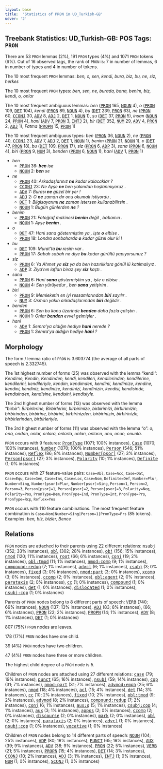 ```yaml
---
layout: base
title:  'Statistics of PRON in UD_Turkish-GB'
udver: '2'
---
```


## Treebank Statistics: UD_Turkish-GB: POS Tags: `PRON`

There are 53 `PRON` lemmas (2%), 191 `PRON` types (4%) and 1071 `PRON` tokens (6%).
Out of 16 observed tags, the rank of `PRON` is: 7 in number of lemmas, 6 in number of types and 4 in number of tokens.

The 10 most frequent `PRON` lemmas: <em>ben, o, sen, kendi, bura, biz, bu, ne, siz, herkes</em>

The 10 most frequent `PRON` types:  <em>ben, sen, ne, burada, bana, benim, biz, kendi, o, onlar</em>

The 10 most frequent ambiguous lemmas: <em>ben</em> (<tt><a href="tr_gb-pos-PRON.html">PRON</a></tt> 165, <tt><a href="tr_gb-pos-NOUN.html">NOUN</a></tt> 4), <em>o</em> (<tt><a href="tr_gb-pos-PRON.html">PRON</a></tt> 109, <tt><a href="tr_gb-pos-DET.html">DET</a></tt> 104), <em>kendi</em> (<tt><a href="tr_gb-pos-PRON.html">PRON</a></tt> 89, <tt><a href="tr_gb-pos-NOUN.html">NOUN</a></tt> 4), <em>bu</em> (<tt><a href="tr_gb-pos-DET.html">DET</a></tt> 239, <tt><a href="tr_gb-pos-PRON.html">PRON</a></tt> 63), <em>ne</em> (<tt><a href="tr_gb-pos-PRON.html">PRON</a></tt> 60, <tt><a href="tr_gb-pos-CCONJ.html">CCONJ</a></tt> 30, <tt><a href="tr_gb-pos-ADV.html">ADV</a></tt> 8, <tt><a href="tr_gb-pos-ADJ.html">ADJ</a></tt> 2, <tt><a href="tr_gb-pos-DET.html">DET</a></tt> 1, <tt><a href="tr_gb-pos-NOUN.html">NOUN</a></tt> 1), <em>şu</em> (<tt><a href="tr_gb-pos-DET.html">DET</a></tt> 37, <tt><a href="tr_gb-pos-PRON.html">PRON</a></tt> 5), <em>insan</em> (<tt><a href="tr_gb-pos-NOUN.html">NOUN</a></tt> 24, <tt><a href="tr_gb-pos-PRON.html">PRON</a></tt> 4), <em>hani</em> (<tt><a href="tr_gb-pos-ADV.html">ADV</a></tt> 7, <tt><a href="tr_gb-pos-PRON.html">PRON</a></tt> 3, <tt><a href="tr_gb-pos-INTJ.html">INTJ</a></tt> 2), <em>bir</em> (<tt><a href="tr_gb-pos-DET.html">DET</a></tt> 352, <tt><a href="tr_gb-pos-NUM.html">NUM</a></tt> 29, <tt><a href="tr_gb-pos-ADV.html">ADV</a></tt> 4, <tt><a href="tr_gb-pos-PRON.html">PRON</a></tt> 2, <tt><a href="tr_gb-pos-ADJ.html">ADJ</a></tt> 1), <em>Fatma</em> (<tt><a href="tr_gb-pos-PROPN.html">PROPN</a></tt> 15, <tt><a href="tr_gb-pos-PRON.html">PRON</a></tt> 1)

The 10 most frequent ambiguous types:  <em>ben</em> (<tt><a href="tr_gb-pos-PRON.html">PRON</a></tt> 36, <tt><a href="tr_gb-pos-NOUN.html">NOUN</a></tt> 2), <em>ne</em> (<tt><a href="tr_gb-pos-PRON.html">PRON</a></tt> 40, <tt><a href="tr_gb-pos-CCONJ.html">CCONJ</a></tt> 23, <tt><a href="tr_gb-pos-ADV.html">ADV</a></tt> 7, <tt><a href="tr_gb-pos-ADJ.html">ADJ</a></tt> 2, <tt><a href="tr_gb-pos-DET.html">DET</a></tt> 1, <tt><a href="tr_gb-pos-NOUN.html">NOUN</a></tt> 1), <em>benim</em> (<tt><a href="tr_gb-pos-PRON.html">PRON</a></tt> 21, <tt><a href="tr_gb-pos-NOUN.html">NOUN</a></tt> 1), <em>o</em> (<tt><a href="tr_gb-pos-DET.html">DET</a></tt> 47, <tt><a href="tr_gb-pos-PRON.html">PRON</a></tt> 18), <em>bu</em> (<tt><a href="tr_gb-pos-DET.html">DET</a></tt> 109, <tt><a href="tr_gb-pos-PRON.html">PRON</a></tt> 17), <em>siz</em> (<tt><a href="tr_gb-pos-PRON.html">PRON</a></tt> 6, <tt><a href="tr_gb-pos-ADP.html">ADP</a></tt> 3), <em>sana</em> (<tt><a href="tr_gb-pos-PRON.html">PRON</a></tt> 6, <tt><a href="tr_gb-pos-NOUN.html">NOUN</a></tt> 4), <em>biri</em> (<tt><a href="tr_gb-pos-PRON.html">PRON</a></tt> 9, <tt><a href="tr_gb-pos-NUM.html">NUM</a></tt> 3), <em>benden</em> (<tt><a href="tr_gb-pos-PRON.html">PRON</a></tt> 6, <tt><a href="tr_gb-pos-NOUN.html">NOUN</a></tt> 1), <em>hani</em> (<tt><a href="tr_gb-pos-ADV.html">ADV</a></tt> 1, <tt><a href="tr_gb-pos-PRON.html">PRON</a></tt> 1)


* <em>ben</em>
  * <tt><a href="tr_gb-pos-PRON.html">PRON</a></tt> 36: <em><b>ben</b> ise</em>
  * <tt><a href="tr_gb-pos-NOUN.html">NOUN</a></tt> 2: <em><b>ben</b> se</em>
* <em>ne</em>
  * <tt><a href="tr_gb-pos-PRON.html">PRON</a></tt> 40: <em>Arkadaşlarınız <b>ne</b> kadar kalacaklar ?</em>
  * <tt><a href="tr_gb-pos-CCONJ.html">CCONJ</a></tt> 23: <em>Ne Ayşe <b>ne</b> ben yalandan hoşlanmıyoruz .</em>
  * <tt><a href="tr_gb-pos-ADV.html">ADV</a></tt> 7: <em>Burası <b>ne</b> güzel bir yer !</em>
  * <tt><a href="tr_gb-pos-ADJ.html">ADJ</a></tt> 2: <em>O <b>ne</b> zaman dır onu okumak istiyordu .</em>
  * <tt><a href="tr_gb-pos-DET.html">DET</a></tt> 1: <em>Bilgisayarımı <b>ne</b> zaman istersen kullanabilirsin .</em>
  * <tt><a href="tr_gb-pos-NOUN.html">NOUN</a></tt> 1: <em>Bugün günlerden <b>ne</b> ?</em>
* <em>benim</em>
  * <tt><a href="tr_gb-pos-PRON.html">PRON</a></tt> 21: <em>Fotoğraf makinesi <b>benim</b> değil , babamın .</em>
  * <tt><a href="tr_gb-pos-NOUN.html">NOUN</a></tt> 1: <em>Ayşe <b>benim</b> .</em>
* <em>o</em>
  * <tt><a href="tr_gb-pos-DET.html">DET</a></tt> 47: <em>Hani sana göstermiştim ya , işte <b>o</b> elbise .</em>
  * <tt><a href="tr_gb-pos-PRON.html">PRON</a></tt> 18: <em>Londra sonbaharda <b>o</b> kadar güzel olur ki !</em>
* <em>bu</em>
  * <tt><a href="tr_gb-pos-DET.html">DET</a></tt> 109: <em>Murat’ta <b>bu</b> resim var .</em>
  * <tt><a href="tr_gb-pos-PRON.html">PRON</a></tt> 17: <em>Sabah sabah ne diye <b>bu</b> kadar gürültü yapıyorsunuz ?</em>
* <em>siz</em>
  * <tt><a href="tr_gb-pos-PRON.html">PRON</a></tt> 6: <em>Ya Ahmet ya <b>siz</b> ya da ben hazırlıklara gönül lü katılmalıyız .</em>
  * <tt><a href="tr_gb-pos-ADP.html">ADP</a></tt> 3: <em>Ziya’nın lafları biraz şey <b>siz</b> kaçtı .</em>
* <em>sana</em>
  * <tt><a href="tr_gb-pos-PRON.html">PRON</a></tt> 6: <em>Hani <b>sana</b> göstermiştim ya , işte o elbise .</em>
  * <tt><a href="tr_gb-pos-NOUN.html">NOUN</a></tt> 4: <em>Sen yürüyedur , ben <b>sana</b> yetişirim .</em>
* <em>biri</em>
  * <tt><a href="tr_gb-pos-PRON.html">PRON</a></tt> 9: <em>Memleketin en iyi ressamlarından <b>biri</b> sayılır .</em>
  * <tt><a href="tr_gb-pos-NUM.html">NUM</a></tt> 3: <em>Osman yakın arkadaşlarımdan <b>biri</b> değildir .</em>
* <em>benden</em>
  * <tt><a href="tr_gb-pos-PRON.html">PRON</a></tt> 6: <em>Sen bu konu üzerinde <b>benden</b> daha fazla çalıştın .</em>
  * <tt><a href="tr_gb-pos-NOUN.html">NOUN</a></tt> 1: <em>Onlar <b>benden</b> evvel gelmişler .</em>
* <em>hani</em>
  * <tt><a href="tr_gb-pos-ADV.html">ADV</a></tt> 1: <em>Semra’ya aldığın hediye <b>hani</b> nerede ?</em>
  * <tt><a href="tr_gb-pos-PRON.html">PRON</a></tt> 1: <em>Semra’ya aldığın hediye <b>hani</b> ?</em>

## Morphology

The form / lemma ratio of `PRON` is 3.603774 (the average of all parts of speech is 2.332745).

The 1st highest number of forms (25) was observed with the lemma “kendi”: <em>Kendime, Kendin, Kendinden, kendi, kendileri, kendilerinden, kendilerine, kendilerini, kendileriyle, kendim, kendimden, kendimi, kendimize, kendine, kendini, kendiniz, kendinize, kendinizi, kendinizin, kendisi, kendisinde, kendisinden, kendisine, kendisini, kendisiyle</em>.

The 2nd highest number of forms (13) was observed with the lemma “birbir”: <em>Birbirlerine, Birbirlerini, birbirimize, birbirimizi, birbirimizin, birbirinden, birbirine, birbirini, birbirinizden, birbirinizin, birbirinizle, birbirlerinden, birbirleriyle</em>.

The 3rd highest number of forms (11) was observed with the lemma “o”: <em>o, ona, ondan, onlar, onlara, onlarla, onları, onların, onu, onun, onunla</em>.

`PRON` occurs with 9 features: <tt><a href="tr_gb-feat-PronType.html">PronType</a></tt> (1071; 100% instances), <tt><a href="tr_gb-feat-Case.html">Case</a></tt> (1070; 100% instances), <tt><a href="tr_gb-feat-Number.html">Number</a></tt> (1070; 100% instances), <tt><a href="tr_gb-feat-Person.html">Person</a></tt> (546; 51% instances), <tt><a href="tr_gb-feat-Reflex.html">Reflex</a></tt> (86; 8% instances), <tt><a href="tr_gb-feat-Number-psor.html">Number[psor]</a></tt> (27; 3% instances), <tt><a href="tr_gb-feat-Person-psor.html">Person[psor]</a></tt> (27; 3% instances), <tt><a href="tr_gb-feat-Polarity.html">Polarity</a></tt> (10; 1% instances), <tt><a href="tr_gb-feat-Definite.html">Definite</a></tt> (1; 0% instances)

`PRON` occurs with 27 feature-value pairs: `Case=Abl`, `Case=Acc`, `Case=Dat`, `Case=Equ`, `Case=Gen`, `Case=Ins`, `Case=Loc`, `Case=Nom`, `Definite=Def`, `Number=Plur`, `Number=Sing`, `Number[psor]=Plur`, `Number[psor]=Sing`, `Person=1`, `Person=2`, `Person=3`, `Person[psor]=1`, `Person[psor]=2`, `Person[psor]=3`, `Polarity=Neg`, `Polarity=Pos`, `PronType=Dem`, `PronType=Ind`, `PronType=Int`, `PronType=Prs`, `PronType=Rcp`, `Reflex=Yes`

`PRON` occurs with 110 feature combinations.
The most frequent feature combination is `Case=Nom|Number=Sing|Person=1|PronType=Prs` (85 tokens).
Examples: <em>ben, biz, bizler, Bence</em>


## Relations

`PRON` nodes are attached to their parents using 22 different relations: <tt><a href="tr_gb-dep-nsubj.html">nsubj</a></tt> (352; 33% instances), <tt><a href="tr_gb-dep-obl.html">obl</a></tt> (302; 28% instances), <tt><a href="tr_gb-dep-obj.html">obj</a></tt> (156; 15% instances), <tt><a href="tr_gb-dep-nmod.html">nmod</a></tt> (120; 11% instances), <tt><a href="tr_gb-dep-root.html">root</a></tt> (66; 6% instances), <tt><a href="tr_gb-dep-conj.html">conj</a></tt> (19; 2% instances), <tt><a href="tr_gb-dep-obl-tmod.html">obl:tmod</a></tt> (11; 1% instances), <tt><a href="tr_gb-dep-nmod-comp.html">nmod:comp</a></tt> (9; 1% instances), <tt><a href="tr_gb-dep-compound-redup.html">compound:redup</a></tt> (7; 1% instances), <tt><a href="tr_gb-dep-advcl.html">advcl</a></tt> (6; 1% instances), <tt><a href="tr_gb-dep-csubj.html">csubj</a></tt> (3; 0% instances), <tt><a href="tr_gb-dep-fixed.html">fixed</a></tt> (3; 0% instances), <tt><a href="tr_gb-dep-nmod-part.html">nmod:part</a></tt> (3; 0% instances), <tt><a href="tr_gb-dep-xcomp.html">xcomp</a></tt> (3; 0% instances), <tt><a href="tr_gb-dep-ccomp.html">ccomp</a></tt> (2; 0% instances), <tt><a href="tr_gb-dep-obl-agent.html">obl:agent</a></tt> (2; 0% instances), <tt><a href="tr_gb-dep-parataxis.html">parataxis</a></tt> (2; 0% instances), <tt><a href="tr_gb-dep-cc.html">cc</a></tt> (1; 0% instances), <tt><a href="tr_gb-dep-compound.html">compound</a></tt> (1; 0% instances), <tt><a href="tr_gb-dep-det.html">det</a></tt> (1; 0% instances), <tt><a href="tr_gb-dep-dislocated.html">dislocated</a></tt> (1; 0% instances), <tt><a href="tr_gb-dep-nsubj-cop.html">nsubj:cop</a></tt> (1; 0% instances)

Parents of `PRON` nodes belong to 8 different parts of speech: <tt><a href="tr_gb-pos-VERB.html">VERB</a></tt> (740; 69% instances), <tt><a href="tr_gb-pos-NOUN.html">NOUN</a></tt> (137; 13% instances), <tt><a href="tr_gb-pos-ADJ.html">ADJ</a></tt> (83; 8% instances),  (66; 6% instances), <tt><a href="tr_gb-pos-PRON.html">PRON</a></tt> (22; 2% instances), <tt><a href="tr_gb-pos-PROPN.html">PROPN</a></tt> (14; 1% instances), <tt><a href="tr_gb-pos-ADV.html">ADV</a></tt> (8; 1% instances), <tt><a href="tr_gb-pos-DET.html">DET</a></tt> (1; 0% instances)

807 (75%) `PRON` nodes are leaves.

178 (17%) `PRON` nodes have one child.

39 (4%) `PRON` nodes have two children.

47 (4%) `PRON` nodes have three or more children.

The highest child degree of a `PRON` node is 5.

Children of `PRON` nodes are attached using 27 different relations: <tt><a href="tr_gb-dep-case.html">case</a></tt> (79; 19% instances), <tt><a href="tr_gb-dep-punct.html">punct</a></tt> (65; 16% instances), <tt><a href="tr_gb-dep-nsubj.html">nsubj</a></tt> (59; 14% instances), <tt><a href="tr_gb-dep-cop.html">cop</a></tt> (31; 7% instances), <tt><a href="tr_gb-dep-nmod-part.html">nmod:part</a></tt> (31; 7% instances), <tt><a href="tr_gb-dep-advmod-emph.html">advmod:emph</a></tt> (25; 6% instances), <tt><a href="tr_gb-dep-nmod.html">nmod</a></tt> (18; 4% instances), <tt><a href="tr_gb-dep-acl.html">acl</a></tt> (15; 4% instances), <tt><a href="tr_gb-dep-det.html">det</a></tt> (14; 3% instances), <tt><a href="tr_gb-dep-cc.html">cc</a></tt> (10; 2% instances), <tt><a href="tr_gb-dep-fixed.html">fixed</a></tt> (10; 2% instances), <tt><a href="tr_gb-dep-obl-tmod.html">obl:tmod</a></tt> (9; 2% instances), <tt><a href="tr_gb-dep-advmod.html">advmod</a></tt> (8; 2% instances), <tt><a href="tr_gb-dep-compound-redup.html">compound:redup</a></tt> (7; 2% instances), <tt><a href="tr_gb-dep-conj.html">conj</a></tt> (6; 1% instances), <tt><a href="tr_gb-dep-aux-q.html">aux:q</a></tt> (5; 1% instances), <tt><a href="tr_gb-dep-csubj-cop.html">csubj:cop</a></tt> (4; 1% instances), <tt><a href="tr_gb-dep-aux.html">aux</a></tt> (3; 1% instances), <tt><a href="tr_gb-dep-appos.html">appos</a></tt> (2; 0% instances), <tt><a href="tr_gb-dep-ccomp.html">ccomp</a></tt> (2; 0% instances), <tt><a href="tr_gb-dep-discourse.html">discourse</a></tt> (2; 0% instances), <tt><a href="tr_gb-dep-mark.html">mark</a></tt> (2; 0% instances), <tt><a href="tr_gb-dep-obl.html">obl</a></tt> (2; 0% instances), <tt><a href="tr_gb-dep-parataxis.html">parataxis</a></tt> (2; 0% instances), <tt><a href="tr_gb-dep-advcl.html">advcl</a></tt> (1; 0% instances), <tt><a href="tr_gb-dep-nsubj-cop.html">nsubj:cop</a></tt> (1; 0% instances), <tt><a href="tr_gb-dep-vocative.html">vocative</a></tt> (1; 0% instances)

Children of `PRON` nodes belong to 14 different parts of speech: <tt><a href="tr_gb-pos-NOUN.html">NOUN</a></tt> (104; 25% instances), <tt><a href="tr_gb-pos-ADP.html">ADP</a></tt> (80; 19% instances), <tt><a href="tr_gb-pos-PUNCT.html">PUNCT</a></tt> (65; 16% instances), <tt><a href="tr_gb-pos-AUX.html">AUX</a></tt> (39; 9% instances), <tt><a href="tr_gb-pos-ADV.html">ADV</a></tt> (38; 9% instances), <tt><a href="tr_gb-pos-PRON.html">PRON</a></tt> (22; 5% instances), <tt><a href="tr_gb-pos-VERB.html">VERB</a></tt> (21; 5% instances), <tt><a href="tr_gb-pos-PROPN.html">PROPN</a></tt> (15; 4% instances), <tt><a href="tr_gb-pos-DET.html">DET</a></tt> (14; 3% instances), <tt><a href="tr_gb-pos-CCONJ.html">CCONJ</a></tt> (10; 2% instances), <tt><a href="tr_gb-pos-ADJ.html">ADJ</a></tt> (3; 1% instances), <tt><a href="tr_gb-pos-INTJ.html">INTJ</a></tt> (1; 0% instances), <tt><a href="tr_gb-pos-NUM.html">NUM</a></tt> (1; 0% instances), <tt><a href="tr_gb-pos-SCONJ.html">SCONJ</a></tt> (1; 0% instances)

